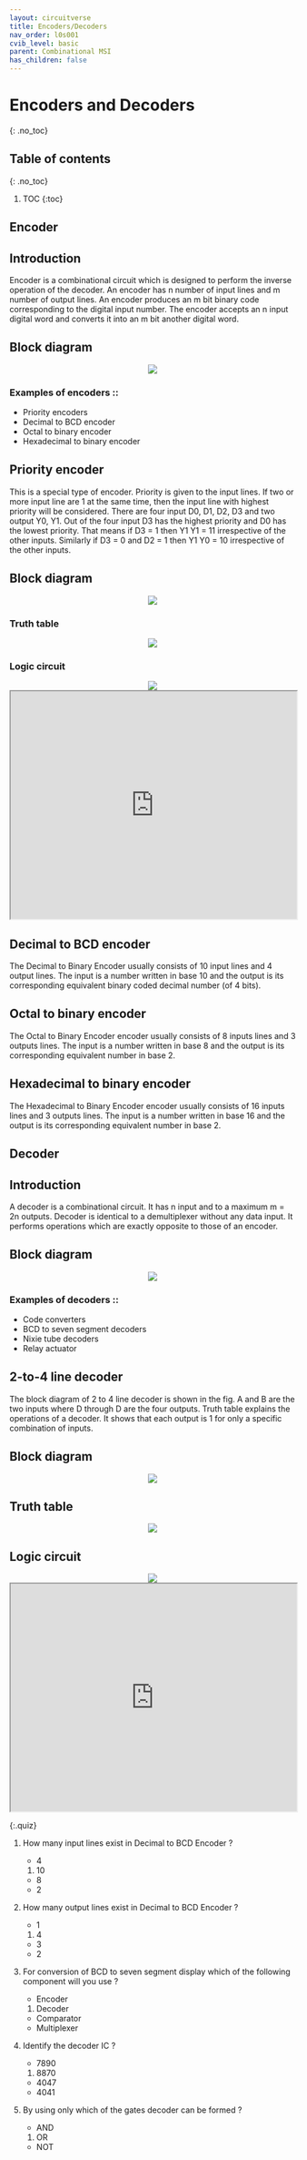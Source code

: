 ```yaml
---
layout: circuitverse
title: Encoders/Decoders
nav_order: l0s001
cvib_level: basic
parent: Combinational MSI
has_children: false
---
```



# Encoders and Decoders
{: .no_toc}


## Table of contents
{: .no_toc}

1. TOC
{:toc}


## Encoder

## Introduction

Encoder is a combinational circuit which is designed to perform the inverse operation of the decoder. 
An encoder has n number of input lines and m number of output lines. An encoder produces an m bit binary code corresponding to the digital input number. 
The encoder accepts an n input digital word and converts it into an m bit another digital word.

## Block diagram

<div style="text-align:center"><img src="/assets/images/encoder_blockdiagram.jpg" /></div>

### Examples of encoders ::
   
 * Priority encoders
 * Decimal to BCD encoder
 * Octal to binary encoder
 * Hexadecimal to binary encoder

## Priority encoder

This is a special type of encoder. 
Priority is given to the input lines. 
If two or more input line are 1 at the same time, then the input line with highest priority will be considered. 
There are four input D0, D1, D2, D3 and two output Y0, Y1. 
Out of the four input D3 has the highest priority and D0 has the lowest priority. 
That means if D3 = 1 then Y1 Y1 = 11 irrespective of the other inputs. Similarly if D3 = 0 and D2 = 1 then Y1 Y0 = 10 irrespective of the other inputs.

## Block diagram

<div style="text-align:center"><img src="/assets/images/priorityencoder_blockdiagram.jpg" /></div>

### Truth table

<div style="text-align:center"><img src="/assets/images/priorityencoder_truthtable.jpg" /></div>

### Logic circuit

<div style="text-align:center"><img src="/assets/images/priorityencoder_logiccircuit.jpg" /></div>

<iframe width="100%" height="400px" src="https://circuitverse.org/simulator/embed/762" id="encoder_01" scrolling="no" webkitAllowFullScreen mozAllowFullScreen allowFullScreen> </iframe>

## Decimal to BCD encoder

The Decimal to Binary Encoder usually consists of 10 input lines and 4 output lines. The input is a number written in base 10 and the output is its corresponding equivalent binary coded decimal number (of 4 bits). 

## Octal to binary encoder

The Octal to Binary Encoder encoder usually consists of 8 inputs lines and 3 outputs lines. The input is a number written in base 8 and the output is its corresponding equivalent number in base 2.

## Hexadecimal to binary encoder

The Hexadecimal to Binary Encoder encoder usually consists of 16 inputs lines and 3 outputs lines. The input is a number written in base 16 and the output is its corresponding equivalent number in base 2.


## Decoder

## Introduction

A decoder is a combinational circuit. 
It has n input and to a maximum m = 2n outputs. 
Decoder is identical to a demultiplexer without any data input. 
It performs operations which are exactly opposite to those of an encoder.


## Block diagram

<div style="text-align:center"><img src="/assets/images/decoder_blockdiagram.jpg" /></div>

### Examples of decoders ::
   
 * Code converters
 * BCD to seven segment decoders
 * Nixie tube decoders
 * Relay actuator

## 2-to-4 line decoder

The block diagram of 2 to 4 line decoder is shown in the fig. 
A and B are the two inputs where D through D are the four outputs. 
Truth table explains the operations of a decoder. 
It shows that each output is 1 for only a specific combination of inputs.

## Block diagram

<div style="text-align:center"><img src="/assets/images/two_fourdecoder_blockdiagram.jpg" /></div>

## Truth table

<div style="text-align:center"><img src="/assets/images/two_fourdecoder_truthtable.jpg" /></div>

## Logic circuit

<div style="text-align:center"><img src="/assets/images/two_fourdecoder_logiccircuit.jpg" /></div>


<iframe width="100%" height="400px" src="https://circuitverse.org/simulator/embed/763" id="decoder_01" scrolling="no" webkitAllowFullScreen mozAllowFullScreen allowFullScreen> </iframe>


{:.quiz}

1. How many input lines exist in Decimal to BCD Encoder ?
	* 4
	1. 10
	* 8
	* 2

2. How many output lines exist in Decimal to BCD Encoder ?
    * 1
	1. 4
	* 3
	* 2

3. For conversion of BCD to seven segment display which of the following component will you use ?
    * Encoder
	1. Decoder
	* Comparator
	* Multiplexer

4. Identify the decoder IC ?
    * 7890
	1. 8870
	* 4047
	* 4041

5. By using only which of the gates decoder can be formed ?
    * AND
	1. OR
	* NOT

